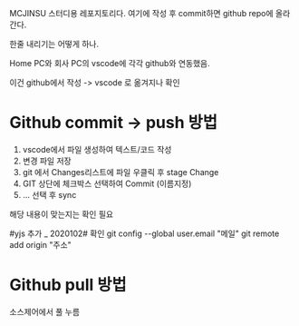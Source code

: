 MCJINSU 스터디용 레포지토리다.
여기에 작성 후 commit하면  github repo에 올라간다.

한줄 내리기는 어떻게 하나.

Home PC와 회사 PC의 vscode에 각각 github와 연동했음. 

이건 github에서 작성 -> vscode 로 옮겨지나 확인



# Github commit -> push 방법 #

1. vscode에서 파일 생성하여 텍스트/코드 작성
2. 변경 파일 저장
3. git 에서 Changes리스트에 파일 우클릭 후 stage Change 
4. GIT 상단에 체크박스 선택하여 Commit  (이름지정)
5. ...  선택 후 sync

해당 내용이 맞는지는 확인 필요


#yjs 추가 _ 2020102#
확인
git config --global user.email "메일"
git remote add origin "주소"


# Github pull 방법 #
소스제어에서 풀 누름

